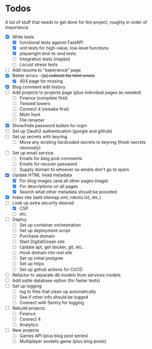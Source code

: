# Todos

A list of stuff that needs to get done for the project, roughly in order of importance.

- [x] Write tests
  - [x] functional tests against FastAPI
  - [x] unit tests for high-value, low-level functions
  - [x] playwright end-to-end tests
  - [ ] Integration tests (maybe)
  - [ ] Locust stress tests
- [ ] Add resume to "experience" page
- [x] Better errors
      ~~- [x] redirect for html errors~~
  - [x] 404 page for missing
- [x] Blog comment edit history
- [ ] Add projects to projects page (plus individual pages as needed)
  - [ ] Finance (complete first)
  - [ ] Twisted towers
  - [ ] Connect 4 (remake first)
  - [ ] Moth hunt
  - [ ] File renamer
- [x] Show/hide password button for login
- [ ] Set up Oauth2 authentication (google and github)
- [ ] Set up secrets with keyring
  - [ ] Move any existing hardcoded secrets to keyring (fresh secrets obviously)
- [ ] Set up email service
  - [ ] Emails for blog post comments
  - [ ] Emails for recover password
  - [ ] Supply domain to whoever so emails don't go to spam
- [x] Update HTML head metadata
  - [x] For blog images (and all other pages image)
  - [x] For descriptions on all pages
  - [x] Search what other metadata should be provided
- [x] Index site (add sitemap.xml, robots.txt, etc.)
- [ ] Look up extra security desired
  - [x] CSP
  - [ ] etc.
- [ ] Deploy
  - [ ] Set up container orchestration
  - [ ] Set up deployment script
  - [ ] Purchase domain
  - [ ] Start DigitalOcean site
  - [ ] Update apt, get docker, git, etc.
  - [ ] Hook domain into real site
  - [ ] Set up initial postgres
  - [ ] Set up https
  - [ ] Set up github actions for CI/CD
- [ ] Refactor to separate db models from services models
- [ ] Add sqlite database option (for faster tests)
- [ ] Set up logging
  - [ ] log to files that clean up automatically
  - [ ] See if other info should be logged
  - [ ] Connect with Sentry for logging
- [ ] Rebuild projects
  - [ ] Finance
  - [ ] Connect 4
  - [ ] Analytics
- [ ] New projects
  - [ ] Games API (plus blog post series)
  - [ ] Multiplayer sockets game (plus blog posts)
